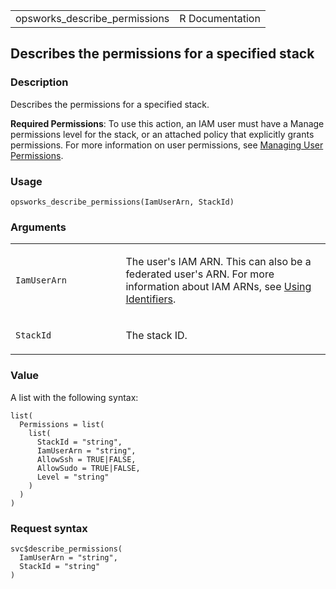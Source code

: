<table style="width: 100%;">
<tbody>
<tr class="odd">
<td>opsworks_describe_permissions</td>
<td style="text-align: right;">R Documentation</td>
</tr>
</tbody>
</table>

## Describes the permissions for a specified stack

### Description

Describes the permissions for a specified stack.

**Required Permissions**: To use this action, an IAM user must have a
Manage permissions level for the stack, or an attached policy that
explicitly grants permissions. For more information on user permissions,
see [Managing User
Permissions](https://docs.aws.amazon.com/opsworks/latest/userguide/opsworks-security-users.html).

### Usage

    opsworks_describe_permissions(IamUserArn, StackId)

### Arguments

<table>
<colgroup>
<col style="width: 35%" />
<col style="width: 65%" />
</colgroup>
<tbody>
<tr class="odd">
<td><code
id="opsworks_describe_permissions_:_IamUserArn">IamUserArn</code></td>
<td><p>The user's IAM ARN. This can also be a federated user's ARN. For
more information about IAM ARNs, see <a
href="https://docs.aws.amazon.com/IAM/latest/UserGuide/reference_identifiers.html">Using
Identifiers</a>.</p></td>
</tr>
<tr class="even">
<td><code
id="opsworks_describe_permissions_:_StackId">StackId</code></td>
<td><p>The stack ID.</p></td>
</tr>
</tbody>
</table>

### Value

A list with the following syntax:

    list(
      Permissions = list(
        list(
          StackId = "string",
          IamUserArn = "string",
          AllowSsh = TRUE|FALSE,
          AllowSudo = TRUE|FALSE,
          Level = "string"
        )
      )
    )

### Request syntax

    svc$describe_permissions(
      IamUserArn = "string",
      StackId = "string"
    )
